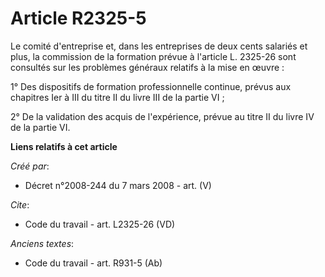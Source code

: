 # Article R2325-5

Le comité d'entreprise et, dans les entreprises de deux cents salariés et plus, la commission de la formation prévue à
l'article L. 2325-26 sont consultés sur les problèmes généraux relatifs à la mise en œuvre : 

1° Des dispositifs de formation professionnelle continue, prévus aux chapitres Ier à III du titre II du livre III de la
partie VI ; 

2° De la validation des acquis de l'expérience, prévue au titre II du livre IV de la partie VI.

**Liens relatifs à cet article**

_Créé par_:

  - Décret n°2008-244 du 7 mars 2008 - art. (V)

_Cite_:

  - Code du travail - art. L2325-26 (VD)

_Anciens textes_:

  - Code du travail - art. R931-5 (Ab)
